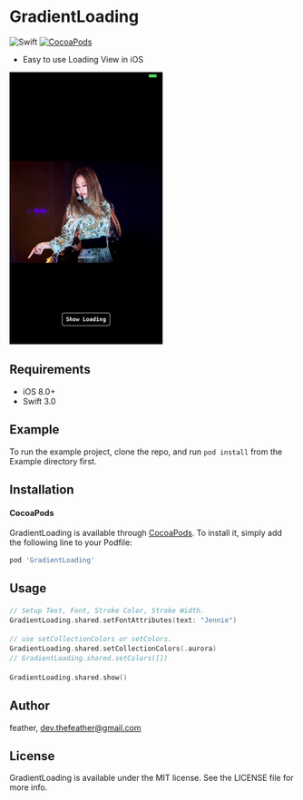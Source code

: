 # GradientLoading

![Swift](https://img.shields.io/badge/Swift-3.0-orange.svg)
[![CocoaPods](http://img.shields.io/cocoapods/v/GradientLoading.svg?style=flat)](http://cocoapods.org/?q=name%3AGradientLoading%20author%3feather)

- Easy to use Loading View in iOS

![image](Images/GradientLoading.gif)

## Requirements
- iOS 8.0+
- Swift 3.0

## Example
To run the example project, clone the repo, and run `pod install` from the Example directory first.

## Installation

#### CocoaPods
GradientLoading is available through [CocoaPods](http://cocoapods.org). To install
it, simply add the following line to your Podfile:

```ruby
pod 'GradientLoading'
```

## Usage
```swift
// Setup Text, Font, Stroke Color, Stroke Width.
GradientLoading.shared.setFontAttributes(text: "Jennie")

// use setCollectionColors or setColors.
GradientLoading.shared.setCollectionColors(.aurora)
// GradientLoading.shared.setColors([])

GradientLoading.shared.show()
```

## Author

feather, dev.thefeather@gmail.com

## License

GradientLoading is available under the MIT license. See the LICENSE file for more info.
